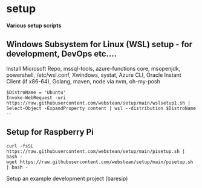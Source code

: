 # setup

**Various setup scripts**

## Windows Subsystem for Linux (WSL) setup - for development, DevOps etc....

Install Microsoft Repo, mssql-tools, azure-functions core, msopenjdk, powershell, /etc/wsl.conf, Xwindows, systat, Azure CLI, Oracle Instant Client (if x86-64), Golang, maven, node via nvm, oh-my-posh

```log
$DistroName = 'Ubuntu'
Invoke-WebRequest -uri https://raw.githubusercontent.com/webstean/setup/main/wslsetup1.sh | Select-Object -ExpandProperty content | wsl --distribution $DistroName --
```

## Setup for Raspberry Pi

```log
curl -fsSL https://raw.githubusercontent.com/webstean/setup/main/pisetup.sh | bash -
wget https://raw.githubusercontent.com/webstean/setup/main/pisetup.sh | bash -
```

Setup an example development project (baresip)



